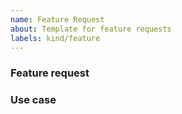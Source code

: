 ```yaml
---
name: Feature Request
about: Template for feature requests
labels: kind/feature
---
```


### Feature request

<!-- Please describe the feature request and why you would like to have it -->

### Use case

<!-- Please add a concrete use case to demonstrate how such a feature would add value for the user. 
If you don't have a use case for your feature, please remove this section (however providing a good use case increases 
the likelihood to be picked up) -->